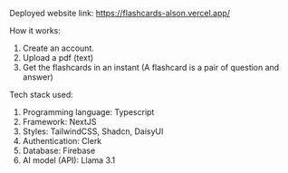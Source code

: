 Deployed website link: https://flashcards-alson.vercel.app/

How it works:
1. Create an account.
2. Upload a pdf (text)
3. Get the flashcards in an instant (A flashcard is a pair of question and answer)

Tech stack used:
1. Programming language: Typescript
2. Framework: NextJS
3. Styles: TailwindCSS, Shadcn, DaisyUI
4. Authentication: Clerk
5. Database: Firebase
6. AI model (API): Llama 3.1

